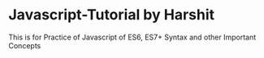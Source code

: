 # Javascript-Tutorial by Harshit
This is for Practice of Javascript of ES6, ES7+ Syntax and other Important Concepts
